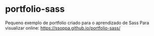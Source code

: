 # portfolio-sass
Pequeno exemplo de portfolio criado para o aprendizado de Sass
Para visualizar online: https://ssoppa.github.io/portfolio-sass/
